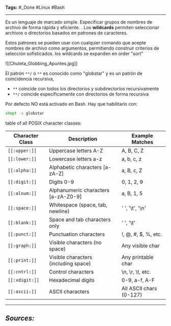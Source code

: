 **Tags:** #_Done 
#Linux   #Bash  
- - -
 Es un lenguaje de marcado simple. Especificar grupos de nombres de archivo de forma rápida y eficiente. . Los **wildcards**  permiten seleccionar archivos o directorios basados en patrones de caracteres.
 
  Estos patrones se pueden usar con cualquier comando que acepte nombres de archivo como argumentos, permitiendo construir criterios de selección sofisticados.
 los wildcards se expanden en order "sort" 
 
  ![[Chuleta_Globbing_Apuntes.jpg]]

El patrón `**/` o `**` es conocido como "globstar" y es un patrón de coincidencia recursiva,
- `**` coincide con todos los directorios y subdirectorios recursivamente
- `**/` coincide específicamente con directorios de forma recursiva


 Por defecto NO está activado en Bash. Hay que habilitarlo con:
```bash
shopt -s globstar
```


table of all POSIX character classes:

| Character Class | Description                          | Example Matches         |
| --------------- | ------------------------------------ | ----------------------- |
| `[[:upper:]]`   | Uppercase letters A-Z                | A, B, C, Z              |
| `[[:lower:]]`   | Lowercase letters a-z                | a, b, c, z              |
| `[[:alpha:]]`   | Alphabetic characters [a-zA-Z]       | a, B, c, Z              |
| `[[:digit:]]`   | Digits 0-9                           | 0, 1, 2, 9              |
| `[[:alnum:]]`   | Alphanumeric characters [a-zA-Z0-9]  | a, B, 1, 5              |
| `[[:space:]]`   | Whitespace (space, tab, newline)     | ' ', '\t', '\n'         |
| `[[:blank:]]`   | Space and tab characters only        | ' ', '\t'               |
| `[[:punct:]]`   | Punctuation characters               | !, @, #, $, %, etc.     |
| `[[:graph:]]`   | Visible characters (no space)        | Any visible char        |
| `[[:print:]]`   | Visible characters (including space) | Any printable char      |
| `[[:cntrl:]]`   | Control characters                   | \n, \r, \t, etc.        |
| `[[:xdigit:]]`  | Hexadecimal digits                   | 0-9, a-f, A-F           |
| `[[:ascii:]]`   | ASCII characters                     | All ASCII chars (0-127) |
- - - 
## ***Sources:***
